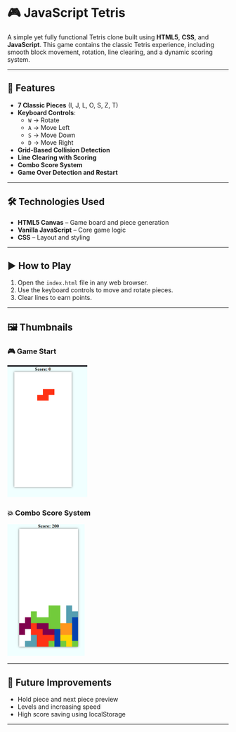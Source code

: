 # 🎮 JavaScript Tetris

A simple yet fully functional Tetris clone built using **HTML5**, **CSS**, and **JavaScript**. This game contains the classic Tetris experience, including smooth block movement, rotation, line clearing, and a dynamic scoring system.

---

## 🧩 Features

- **7 Classic Pieces** (I, J, L, O, S, Z, T)
- **Keyboard Controls**:  
  - `W` → Rotate  
  - `A` → Move Left  
  - `S` → Move Down  
  - `D` → Move Right
- **Grid-Based Collision Detection**
- **Line Clearing with Scoring**
- **Combo Score System**
- **Game Over Detection and Restart**

---

## 🛠️ Technologies Used

-  **HTML5 Canvas** – Game board and piece generation
-  **Vanilla JavaScript** – Core game logic  
-  **CSS** – Layout and styling

---

## ▶️ How to Play

1. Open the `index.html` file in any web browser.
2. Use the keyboard controls to move and rotate pieces.
3. Clear lines to earn points.

---

## 🖼️ Thumbnails

### 🎮 Game Start  
<img src="https://github.com/zynsniper/Tetris/blob/main/Images/Tet2.png" alt="Tetris Thumbnail" height="300"/>

### 💥 Combo Score System  
<img src="https://github.com/zynsniper/Tetris/blob/main/Images/Tet1.png" alt="Dynamic score system (combos)" height="300"/>

---

## 🚀 Future Improvements 

- Hold piece and next piece preview
- Levels and increasing speed
- High score saving using localStorage

---


